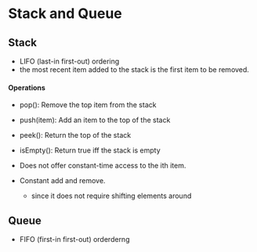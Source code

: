 # Stack and Queue

## Stack
- LIFO (last-in first-out) ordering
- the most recent item added to the stack is the first item to be removed.

#### Operations
- pop(): Remove the top item from the stack
- push(item): Add an item to the top of the stack
- peek(): Return the top of the stack
- isEmpty(): Return true iff the stack is empty

- Does not offer constant-time access to the ith item.
- Constant add and remove.
    - since it does not require shifting elements around

## Queue
- FIFO (first-in first-out) orderderng
